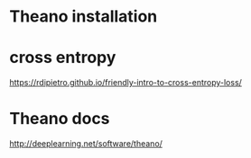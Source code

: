 # Theano installation

# cross entropy
https://rdipietro.github.io/friendly-intro-to-cross-entropy-loss/

# Theano docs
http://deeplearning.net/software/theano/
